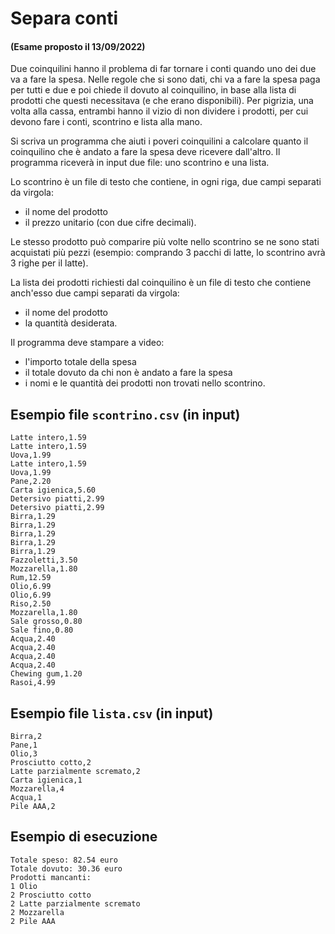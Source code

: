 # Separa conti

#### (Esame proposto il 13/09/2022)

Due coinquilini hanno il problema di far tornare i conti quando uno dei due va a fare la spesa. Nelle regole che si sono
dati, chi va a fare la spesa paga per tutti e due e poi chiede il dovuto al coinquilino, in base alla lista di prodotti
che questi necessitava (e che erano disponibili). Per pigrizia, una volta alla cassa, entrambi hanno il vizio di non
dividere i prodotti, per cui devono fare i conti, scontrino e lista alla mano.

Si scriva un programma che aiuti i poveri coinquilini a calcolare quanto il coinquilino che è andato a fare la spesa
deve ricevere dall'altro. Il programma riceverà in input due file: uno scontrino e una lista.

Lo scontrino è un file di testo che contiene, in ogni riga, due campi separati da virgola:

- il nome del prodotto
- il prezzo unitario (con due cifre decimali).

Le stesso prodotto può comparire più volte nello scontrino se ne sono stati acquistati più pezzi (esempio: comprando 3
pacchi di latte, lo scontrino avrà 3 righe per il latte).

La lista dei prodotti richiesti dal coinquilino è un file di testo che contiene anch'esso due campi separati da virgola:

- il nome del prodotto
- la quantità desiderata.

Il programma deve stampare a video:

- l'importo totale della spesa
- il totale dovuto da chi non è andato a fare la spesa
- i nomi e le quantità dei prodotti non trovati nello scontrino.


## Esempio file `scontrino.csv` (in input)

    Latte intero,1.59
    Latte intero,1.59
    Uova,1.99
    Latte intero,1.59
    Uova,1.99
    Pane,2.20
    Carta igienica,5.60
    Detersivo piatti,2.99
    Detersivo piatti,2.99
    Birra,1.29
    Birra,1.29
    Birra,1.29
    Birra,1.29
    Birra,1.29
    Fazzoletti,3.50
    Mozzarella,1.80
    Rum,12.59
    Olio,6.99
    Olio,6.99
    Riso,2.50
    Mozzarella,1.80
    Sale grosso,0.80
    Sale fino,0.80
    Acqua,2.40
    Acqua,2.40
    Acqua,2.40
    Acqua,2.40
    Chewing gum,1.20
    Rasoi,4.99

## Esempio file `lista.csv` (in input)

    Birra,2
    Pane,1
    Olio,3
    Prosciutto cotto,2
    Latte parzialmente scremato,2
    Carta igienica,1
    Mozzarella,4
    Acqua,1
    Pile AAA,2

## Esempio di esecuzione

    Totale speso: 82.54 euro
    Totale dovuto: 30.36 euro
    Prodotti mancanti:
    1 Olio
    2 Prosciutto cotto
    2 Latte parzialmente scremato
    2 Mozzarella
    2 Pile AAA